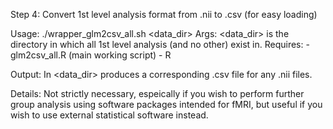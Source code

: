 Step 4: Convert 1st level analysis format from .nii to .csv (for easy loading)

Usage: ./wrapper_glm2csv_all.sh <data_dir> 
Args: <data_dir> is the directory in which all 1st level analysis (and no
other) exist in.
Requires:
	- glm2csv_all.R (main working script)
		- R

Output: In <data_dir> produces a corresponding .csv file for any .nii files.

Details: Not strictly necessary, espeically if you wish to perform further
group analysis using software packages intended for fMRI, but useful if you
wish to use external statistical software instead.


